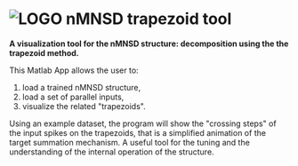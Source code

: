 ![LOGO](https://github.com/LCCN/Frontiers2020/blob/master/LOGO.png?raw=true "LOGO")  nMNSD trapezoid tool
=====

**A visualization tool for the nMNSD structure: decomposition using the the trapezoid method.**

This Matlab App allows the user to:
1) load a trained nMNSD structure,
2) load a set of parallel inputs,
3) visualize the related "trapezoids".

Using an example dataset, the program will show the "crossing steps" of the input spikes on the trapezoids, that is a simplified 
animation of the target summation mechanism. A useful tool for the tuning and the understanding of the internal 
operation of the structure.
